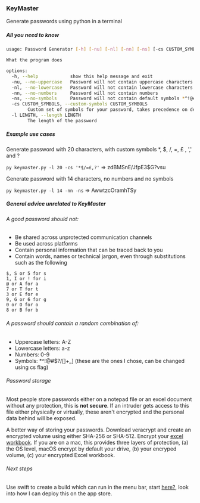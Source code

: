 ### KeyMaster

Generate passwords using python in a terminal

##### All you need to know
```bash
usage: Password Generator [-h] [-nu] [-nl] [-nn] [-ns] [-cs CUSTOM_SYMBOLS] [-l LENGTH]

What the program does

options:
  -h, --help            show this help message and exit
  -nu, --no-uppercase   Password will not contain uppercase characters
  -nl, --no-lowercase   Password will not contain lowercase characters
  -nn, --no-numbers     Password will not contain numbers
  -ns, --no-symbols     Password will not contain default symbols *^!@#$?/[]+_]
  -cs CUSTOM_SYMBOLS, --custom-symbols CUSTOM_SYMBOLS
  		Custom set of symbols for your password, takes precedence on default symbols
  -l LENGTH, --length LENGTH
  		The length of the password
```

##### Example use cases

Generate password with 20 characters, with custom symbols *, $, /, =, £ , ',' and ?

`py keymaster.py -l 20 -cs '*$/=£,?'` => zdBMSnE/JfpE3$G?vsu

Generate password with 14 characters, no numbers and no symbols

`py keymaster.py -l 14 -nn -ns`
=> AwwtzcOramhTSy

##### General advice unrelated to KeyMaster

###### A good password should not:

- Be shared across unprotected communication channels
- Be used across platforms
- Contain personal information that can be traced back to you
- Contain words, names or technical jargon, even through substitutions such as the following

```
$, S or 5 for s
1, I or ! for i
@ or A for a
7 or T for t
3 or E for e
9, G or 6 for g
0 or O for o
8 or B for b
```

###### A password should contain a random combination of:

- Uppercase letters: A-Z
- Lowercase letters: a-z
- Numbers: 0-9
- Symbols:  *^!@#$?/[]+_] (these are the ones I chose, can be changed using cs flag)

###### Password storage

Most people store passwords either on a notepad file or an excel document without any protection, this is **not secure**. If an intruder gets access to this file either physically or virtually, these aren't encrypted and the personal data behind will be exposed.

A better way of storing your passwords. Download veracrypt and create an encrypted volume using either SHA-256 or SHA-512. Encrypt your [excel workbook](https://www.boisestate.edu/oit-itgrc/it-standards-category/how-to-encrypt-or-protect-an-excel-file/). If you are on a mac, this provides three layers of protection, (a) the OS level, macOS encrypt by default your drive, (b) your encryped volume, (c) your encrypted Excel workbook.

###### Next steps

Use swift to create a build which can run in the menu bar, start [here?](https://www.youtube.com/watch?v=CuMLpnjPr2Y), look into how I can deploy this on the app store.
